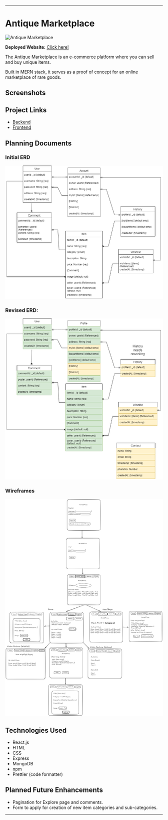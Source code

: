 
---

# Antique Marketplace

![Antique Marketplace]()

**Deployed Website:** [Click here!]()

The Antique Marketplace is an e-commerce platform where you can sell and buy unique items. 

Built in MERN stack, it serves as a proof of concept for an online marketplace of rare goods.

## Screenshots



## Project Links
* [Backend](https://github.com/AliHussain-arch/MARKETPLACE-BACKEND)
* [Frontend](https://github.com/AliHussain-arch/MARKETPLACE-FRONTEND)

## Planning Documents

### Initial ERD

![Initial ERD](public/ERD%20Initial.png)

### Revised ERD:

![Revised ERD](public/ERD%20mid.png)

### Wireframes

![Wireframe](public/WireFrame.png)

## Technologies Used

- React.js
- HTML
- CSS
- Express
- MongoDB
- npm
- Prettier (code formatter)

## Planned Future Enhancements

- Pagination for Explore page and comments.
- Form to apply for creation of new item categories and sub-categories.

---

